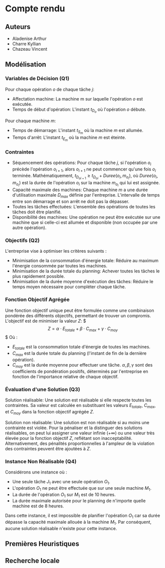# Compte rendu
## Auteurs

- Aladenise Arthur
- Charre Kyllian
- Chazeau Vincent

## Modélisation

### Variables de Décision (Q1)

Pour chaque opération $o$ de chaque tâche $j$:

- Affectation machine: La machine m sur laquelle l'opération $o$ est exécutée.
- Temps de début d'opération: L'instant $t_{D_o}$ où l'opération $o$ débute.

Pour chaque machine $m$:

- Temps de démarrage: L'instant $t_{S_m}$ où la machine $m$ est allumée.
- Temps d'arrêt: L'instant $t_{E_m}$ où la machine $m$ est éteinte.

### Contraintes

- Séquencement des opérations: Pour chaque tâche $j$, si l'opération $o_i$ précède l'opération $o_{i+1}$, alors $o_{i+1}$ ne peut commencer qu'une fois $o_i$ terminée. Mathématiquement, $t_{D_{oi+1}} ≥ t_{D_{oi}}+Duree(o_i,m_{o_i})$, où $Duree(o_i,m_{o_i})$ est la durée de l'opération $o_i$ sur la machine $m_{o_i}$ qui lui est assignée.
- Capacité maximale des machines: Chaque machine $m$ a une durée d'utilisation maximale $D_{max}$ définie par l'entreprise. L'intervalle de temps entre son démarrage et son arrêt ne doit pas la dépasser.
- Toutes les tâches effectuées: L'ensemble des opérations de toutes les tâches doit être planifié.
- Disponibilité des machines: Une opération ne peut être exécutée sur une machine que si celle-ci est allumée et disponible (non occupée par une autre opération).

### Objectifs (Q2)

L'entreprise vise à optimiser les critères suivants :

- Minimisation de la consommation d'énergie totale: Réduire au maximum l'énergie consommée par toutes les machines.
- Minimisation de la durée totale du planning: Achever toutes les tâches le plus rapidement possible.
- Minimisation de la durée moyenne d'exécution des tâches: Réduire le temps moyen nécessaire pour compléter chaque tâche.

### Fonction Objectif Agrégée

Une fonction objectif unique peut être formulée comme une combinaison pondérée des différents objectifs, permettant de trouver un compromis. L'objectif est de minimiser la valeur $Z$:
$$$
Z = \alpha \cdot E_{totale} + \beta \cdot C_{max} + \gamma \cdot C_{moy}
$$$
Où :

- $E_{totale}$ est la consommation totale d'énergie de toutes les machines.
- $C_{max}$ est la durée totale du planning (l'instant de fin de la dernière opération).
- $C_{moy}$ est la durée moyenne pour effectuer une tâche.
    $α, β, γ$ sont des coefficients de pondération positifs, déterminés par l'entreprise en fonction de l'importance relative de chaque objectif.

### Évaluation d'une Solution (Q3)

Solution réalisable: Une solution est réalisable si elle respecte toutes les contraintes. Sa valeur est calculée en substituant les valeurs $E_{totale}$, $C_{max}$, et $C_{moy}$ dans la fonction objectif agrégée $Z$.

Solution non réalisable: Une solution est non réalisable si au moins une contrainte est violée. Pour la pénaliser et la distinguer des solutions réalisables, on peut lui assigner une valeur infinie ($+∞$) ou une valeur très élevée pour la fonction objectif $Z$, reflétant son inacceptabilité. Alternativement, des pénalités proportionnelles à l'ampleur de la violation des contraintes peuvent être ajoutées à $Z$.

### Instance Non Réalisable (Q4)

Considérons une instance où :

- Une seule tâche $J_1$ avec une seule opération $O_1$.
- L'opération $O_1$ ne peut être effectuée que sur une seule machine $M_1$.
- La durée de l'opération $O_1$ sur $M_1$ est de 10 heures.
- La durée maximale autorisée pour le planning de n'importe quelle machine est de 8 heures.

Dans cette instance, il est impossible de planifier l'opération $O_1$ car sa durée dépasse la capacité maximale allouée à la machine $M_1$. Par conséquent, aucune solution réalisable n'existe pour cette instance.

## Premières Heuristiques


## Recherche locale